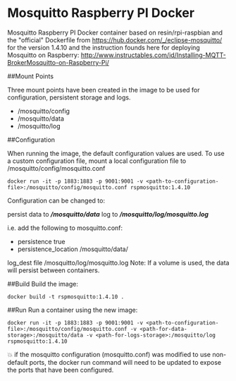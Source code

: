 # Mosquitto Raspberry PI Docker

Mosquitto Raspberry PI Docker container based on resin/rpi-raspbian and the "official" Dockerfile from https://hub.docker.com/_/eclipse-mosquitto/ for the version 1.4.10 and the instruction founds here for deploying Mosquitto on Raspberry: http://www.instructables.com/id/Installing-MQTT-BrokerMosquitto-on-Raspberry-Pi/


##Mount Points

Three mount points have been created in the image to be used for configuration, persistent storage and logs.

+ /mosquitto/config
+ /mosquitto/data
+ /mosquitto/log

##Configuration

When running the image, the default configuration values are used. To use a custom configuration file, mount a local configuration file to /mosquitto/config/mosquitto.conf

```
docker run -it -p 1883:1883 -p 9001:9001 -v <path-to-configuration-file>:/mosquitto/config/mosquitto.conf rspmosquitto:1.4.10
```

Configuration can be changed to:

persist data to ***/mosquitto/data***
log to ***/mosquitto/log/mosquitto.log***

i.e. add the following to mosquitto.conf:

+ persistence true
+ persistence_location /mosquitto/data/

log_dest file /mosquitto/log/mosquitto.log
Note: If a volume is used, the data will persist between containers.

##Build Build the image:

```
docker build -t rspmosquitto:1.4.10 .
```

##Run Run a container using the new image:

```
docker run -it -p 1883:1883 -p 9001:9001 -v <path-to-configuration-file>:/mosquitto/config/mosquitto.conf -v <path-for-data-storage>:/mosquitto/data -v <path-for-logs-storage>:/mosquitto/log rspmosquitto:1.4.10
```

💥 if the mosquitto configuration (mosquitto.conf) was modified to use non-default ports, the docker run command will need to be updated to expose the ports that have been configured.